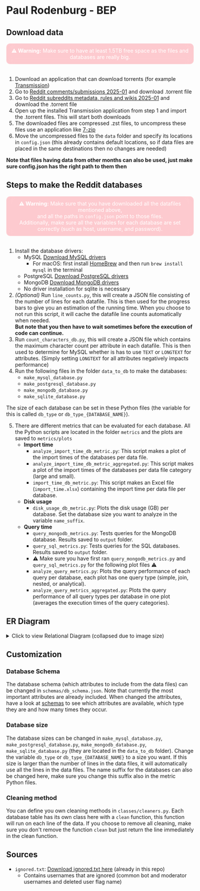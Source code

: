 # Paul Rodenburg - BEP

## Download data

<div style="
  border: 1px solid rgba(255, 255, 255, 0.3);
  background: rgba(255, 0, 25, 0.2);
  backdrop-filter: blur(10px);
  -webkit-backdrop-filter: blur(10px);
  text-align: center;
  padding: 10px;
  border-radius: 10px;
  color: white;
">
  <strong>⚠️ Warning:</strong> Make sure to have at least 1.5TB free space as the files and databases are really big.
</div>
<br>

1. Download an application that can download torrents (for example [Transmission](https://transmissionbt.com/))
2. Go to [Reddit comments/submissions 2025-01](https://academictorrents.com/details/4fd14d4c3d792e0b1c5cf6b1d9516c48ba6c4a24) and download .torrent file
3. Go to [Reddit subreddits metadata, rules and wikis 2025-01](https://academictorrents.com/details/5d0bf258a025a5b802572ddc29cde89bf093185c) and download the .torrent file
4. Open up the installed Transmission application from step 1 and import the .torrent files. This will start both downloads
5. The downloaded files are compressed .zst files, to uncompress these files use an application like [7-zip](https://www.7-zip.org/)
6. Move the uncompressed files to the `data` folder and specify its locations in `config.json` (this already contains default locations, so if data files are placed in the same destinations then no changes are needed)

**Note that files having data from other months can also be used, just make sure config.json has the right path to them then**

## Steps to make the Reddit databases

<div style="
  border: 1px solid rgba(255, 255, 255, 0.3);
  background: rgba(255, 0, 25, 0.2);
  backdrop-filter: blur(10px);
  -webkit-backdrop-filter: blur(10px);
  text-align: center;
  padding: 10px;
  border-radius: 10px;
  color: white;
">
  <strong>⚠️ Warning:</strong> Make sure that you have downloaded all the datafiles mentioned above,
  <br> and all the paths in <code>config.json</code> point to those files.
  <br> Additionally, make sure all the variables for each database are set correctly (such as host, username, and password).
</div>
<br>

1. Install the database drivers:
   - MySQL [Download MySQL drivers](https://dev.mysql.com/downloads/installer/)
     - For macOS: first install [HomeBrew](https://brew.sh/) and then run `brew install mysql` in the terminal
   - PostgreSQL [Download PostgreSQL drivers](https://www.postgresql.org/download/)
   - MongoDB [Download MongoDB drivers](https://www.mongodb.com/docs/manual/administration/install-community/)
   - No driver installation for sqlite is necessary
2. <i>(Optional)</i> Run `line_counts.py`, this will create a JSON file consisting of the number of lines for each datafile. This is then used for the progress bars to give you an estimation of the running time. When you choose to not run this script, it will cache the datafile line counts automatically when needed. <br><strong>But note that you then have to wait sometimes before the execution of code can continue.</strong>
3. Run `count_characters_db.py`, this will create a JSON file which contains the maximum character count per attribute in each datafile. This is then used to determine for MySQL whether is has to use `TEXT` or `LONGTEXT` for attributes. (Simply setting `LONGTEXT` for all attributes negatively impacts performance)
4. Run the following files in the folder `data_to_db` to make the databases:
   - `make_mysql_database.py`
   - `make_postgresql_database.py`
   - `make_mongodb_database.py`
   - `make_sqlite_database.py`

The size of each database can be set in these Python files (the variable for this is called `db_type` or `db_type_{DATABASE_NAME}`).

5. There are different metrics that can be evaluated for each database. All the Python scripts are located in the folder `metrics` and the plots are saved to `metrics/plots`
   - <strong>Import time</strong>
     - `analyze_import_time_db_metric.py`: This script makes a plot of the import times of the databases per data file.
     - `analyze_import_time_db_metric_aggregated.py`: This script makes a plot of the import times of the databases per data file category (large and small).
     - `import_time_db_metric.py`: This script makes an Excel file (`import_time.xlsx`) containing the import time per data file per database.
   - <strong>Disk usage</strong>
     - `disk_usage_db_metric.py`: Plots the disk usage (GB) per database. Set the database size you want to analyze in the variable `name_suffix`.
   - <strong>Query time</strong>
     - `query_mongodb_metrics.py`: Tests queries for the MongoDB database. Results saved to `output` folder.
     - `query_sql_metrics.py`: Tests queries for the SQL databases. Results saved to `output` folder.
     - ⚠️ Make sure you have first ran `query_mongodb_metrics.py` and `query_sql_metrics.py` for the following plot files ⚠️
     - `analyze_query_metrics.py`: Plots the query performance of each query per database, each plot has one query type (simple, join, nested, or analytical).
     - `analyze_query_metrics_aggregated.py`: Plots the query performance of all query types per database in one plot (averages the execution times of the query categories).

## ER Diagram

<details>
  <summary>Click to view Relational Diagram (collapsed due to image size)</summary>

![Relational Diagram](images/Relational%20diagram.svg)

</details>

## Customization

### Database Schema

The database schema (which attributes to include from the data files) can be changed in `schemas/db_schema.json`. Note that currently the most important attributes are already included. When changed the attributes, have a look at [schemas](https://github.com/ArthurHeitmann/arctic_shift/tree/master/schemas) to see which attributes are available, which type they are and how many times they occur.

### Database size

The database sizes can be changed in `make_mysql_database.py`, `make_postgresql_database.py`, `make_mongodb_database.py`, `make_sqlite_database.py` (they are located in the `data_to_db` folder). Change the variable `db_type` or `db_type_{DATABASE_NAME}` to a size you want. If this size is larger than the number of lines in the data files, it will automatically use all the lines in the data files. The name suffix for the databases can also be changed here, make sure you change this suffix also in the metric Python files.

### Cleaning method

You can define you own cleaning methods in `classes/cleaners.py`. Each database table has its own class here with a `clean` function, this function will run on each line of the data. If you choose to remove all cleaning, make sure you don't remove the function `clean` but just return the line immediately in the clean function.

## Sources

- `ignored.txt`: [Download ignored.txt here](https://github.com/Watchful1/PushshiftDumps/blob/master/scripts/ignored.txt) (already in this repo)
  - Contains usernames that are ignored (common bot and moderator usernames and deleted user flag name)
